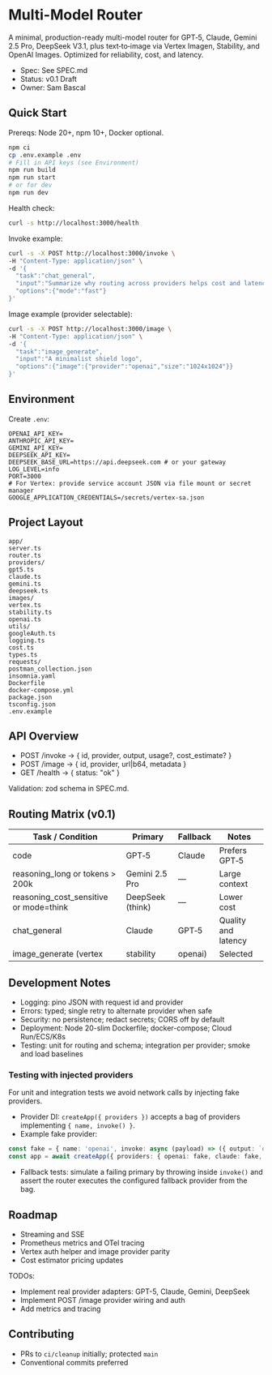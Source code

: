 # Multi-Model Router

A minimal, production-ready multi-model router for GPT‑5, Claude, Gemini 2.5 Pro, DeepSeek V3.1, plus text‑to‑image via Vertex Imagen, Stability, and OpenAI Images. Optimized for reliability, cost, and latency.

- Spec: See SPEC.md
- Status: v0.1 Draft
- Owner: Sam Bascal

## Quick Start

Prereqs: Node 20+, npm 10+, Docker optional.

```bash
npm ci
cp .env.example .env
# Fill in API keys (see Environment)
npm run build
npm run start
# or for dev
npm run dev
```

Health check:

```bash
curl -s http://localhost:3000/health
```

Invoke example:

```bash
curl -s -X POST http://localhost:3000/invoke \
-H "Content-Type: application/json" \
-d '{
  "task":"chat_general",
  "input":"Summarize why routing across providers helps cost and latency.",
  "options":{"mode":"fast"}
}'
```

Image example (provider selectable):

```bash
curl -s -X POST http://localhost:3000/image \
-H "Content-Type: application/json" \
-d '{
  "task":"image_generate",
  "input":"A minimalist shield logo",
  "options":{"image":{"provider":"openai","size":"1024x1024"}}
}'
```

## Environment

Create `.env`:

```
OPENAI_API_KEY=
ANTHROPIC_API_KEY=
GEMINI_API_KEY=
DEEPSEEK_API_KEY=
DEEPSEEK_BASE_URL=https://api.deepseek.com # or your gateway
LOG_LEVEL=info
PORT=3000
# For Vertex: provide service account JSON via file mount or secret manager
GOOGLE_APPLICATION_CREDENTIALS=/secrets/vertex-sa.json
```

## Project Layout

```
app/
server.ts
router.ts
providers/
gpt5.ts
claude.ts
gemini.ts
deepseek.ts
images/
vertex.ts
stability.ts
openai.ts
utils/
googleAuth.ts
logging.ts
cost.ts
types.ts
requests/
postman_collection.json
insomnia.yaml
Dockerfile
docker-compose.yml
package.json
tsconfig.json
.env.example
```

## API Overview

- POST /invoke → { id, provider, output, usage?, cost_estimate? }
- POST /image → { id, provider, url|b64, metadata }
- GET /health → { status: "ok" }

Validation: zod schema in SPEC.md.

## Routing Matrix (v0.1)

| Task / Condition | Primary | Fallback | Notes |
|---|---|---|---|
| code | GPT‑5 | Claude | Prefers GPT‑5 |
| reasoning_long or tokens > 200k | Gemini 2.5 Pro | — | Large context |
| reasoning_cost_sensitive or mode=think | DeepSeek (think) | — | Lower cost |
| chat_general | Claude | GPT‑5 | Quality and latency |
| image_generate (vertex|stability|openai) | Selected | Alternate | Provider params vary |

## Development Notes

- Logging: pino JSON with request id and provider
- Errors: typed; single retry to alternate provider when safe
- Security: no persistence; redact secrets; CORS off by default
- Deployment: Node 20-slim Dockerfile; docker-compose; Cloud Run/ECS/K8s
- Testing: unit for routing and schema; integration per provider; smoke and load baselines

### Testing with injected providers
For unit and integration tests we avoid network calls by injecting fake providers.

- Provider DI: `createApp({ providers })` accepts a bag of providers implementing `{ name, invoke() }`.
- Example fake provider:

```ts
const fake = { name: 'openai', invoke: async (payload) => ({ output: `ok:${payload.input}` }) };
const app = await createApp({ providers: { openai: fake, claude: fake, gemini: fake, deepseek: fake } });
```

- Fallback tests: simulate a failing primary by throwing inside `invoke()` and assert the router executes the configured fallback provider from the bag.

## Roadmap

- Streaming and SSE
- Prometheus metrics and OTel tracing
- Vertex auth helper and image provider parity
- Cost estimator pricing updates
 
TODOs:
- Implement real provider adapters: GPT-5, Claude, Gemini, DeepSeek
- Implement POST /image provider wiring and auth
- Add metrics and tracing

## Contributing

- PRs to `ci/cleanup` initially; protected `main`
- Conventional commits preferred
